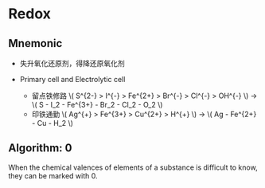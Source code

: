 # Redox

## Mnemonic

+ 失升氧化还原剂，得降还原氧化剂

+ Primary cell and Electrolytic cell
    + 留点铁修路 \\( S^{2-} > I^{-} > Fe^{2+} > Br^{-} > Cl^{-} > OH^{-} \\) -> \\( S - I_2 - Fe^{3+} - Br_2 - Cl_2 - O_2 \\)
    + 印铁通勤 \\( Ag^{+} > Fe^{3+} > Cu^{2+} > H^{+} \\) -> \\( Ag - Fe^{2+} - Cu - H_2 \\)

## Algorithm: 0

When the chemical valences of elements of a substance is difficult to know, they can be marked with 0.
